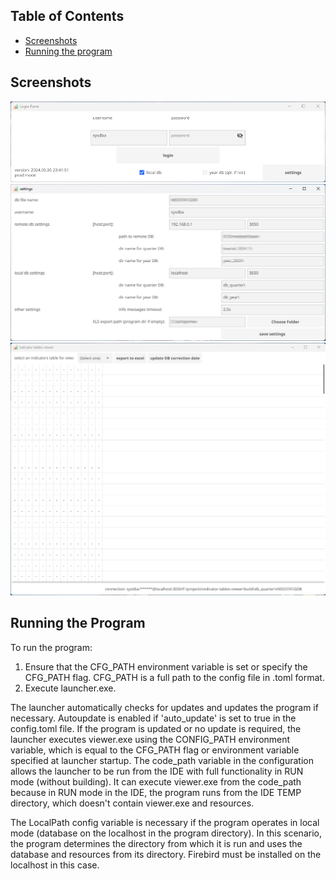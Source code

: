 ## Table of Contents

- [Screenshots](#screenshots)
- [Running the program](#running-the-program)

## Screenshots

![Screenshot 1](screenshots/screenshot1.png)
![Screenshot 2](screenshots/screenshot2.png)
![Screenshot 3](screenshots/screenshot3.png)

## Running the Program

To run the program:

1. Ensure that the CFG_PATH environment variable is set or specify the CFG_PATH flag.
   CFG_PATH is a full path to the config file in .toml format. 
2. Execute launcher.exe.  

The launcher automatically checks for updates and updates the program if necessary.
Autoupdate is enabled if 'auto_update' is set to true in the config.toml file. 
If the program is updated or no update is required, the launcher executes viewer.exe using the CONFIG_PATH
environment variable, which is equal to the CFG_PATH flag or environment variable specified at launcher
startup.
The code_path variable in the configuration allows the launcher to be run from the IDE with full
functionality in RUN mode (without building). It can execute viewer.exe from the code_path because
in RUN mode in the IDE, the program runs from the IDE TEMP directory, which doesn't contain viewer.exe
and resources.  

The LocalPath config variable is necessary if the program operates in local mode (database on the
localhost in the program directory). In this scenario, the program determines the directory from
which it is run and uses the database and resources from its directory. Firebird must be installed
on the localhost in this case.

